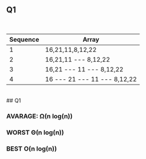 ## Q1
<br>

| Sequence |   Array   |
| ------   |   ------  |
| 1  | 16,21,11,8,12,22 |
| 2  | 16,21,11 --- 8,12,22 |
| 3  | 16,21 --- 11 --- 8,12,22 |
| 4  | 16 --- 21 --- 11 --- 8,12,22  |

<br>
## Q1
<br>

### AVARAGE: Ω(n log(n))
### WORST Θ(n log(n))
### BEST O(n log(n))
